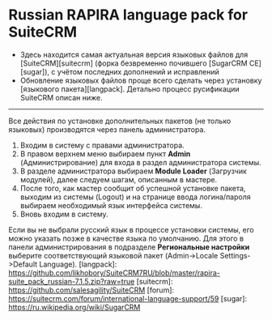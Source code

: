 Russian RAPIRA language pack for SuiteCRM
=========================================

+ Здесь находится самая актуальная версия языковых файлов для [SuiteCRM][suitecrm] (форка безвременно почившего [SugarCRM CE] [sugar]), с учётом последних дополнений и исправлений
+ Обновление языковых файлов проще всего сделать через установку [языкового пакета][langpack]. Детально процесс русификации SuiteCRM описан ниже.

------------------------------------------------
Все действия по установке дополнительных пакетов (не только языковых) производятся через панель администратора.

1. Входим в систему с правами администратора.
2. В правом верхнем меню выбираем пункт <b>Admin</b> (Администрирование) для входа в раздел администратора системы.
3. В разделе администратора выбираем <b>Module Loader</b> (Загрузчик модулей), далее следуем шагам, описанным в мастере.
4. После того, как мастер сообщит об успешной установке пакета, выходим из системы (Logout) и на странице ввода логина/пароля выбираем необходимый язык интерфейса системы.
5. Вновь входим в систему.

Если вы не выбрали русский язык в процессе установки системы, его можно указать позже в качестве языка по умолчанию. Для этого в панели администрирования в подразделе <b>Региональные настройки</b> выберите соответствующий языковой пакет (Admin->Locale Settings->Default Language).
[langpack]: https://github.com/likhobory/SuiteCRM7RU/blob/master/rapira-suite_pack_russian-7.1.5.zip?raw=true
[suitecrm]: https://github.com/salesagility/SuiteCRM
[forum]: https://suitecrm.com/forum/international-language-support/59
[sugar]: https://ru.wikipedia.org/wiki/SugarCRM
